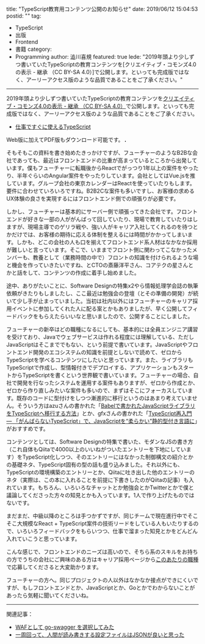 title: "TypeScript教育用コンテンツ公開のお知らせ"
date: 2019/06/12 15:04:53
postid: ""
tag:
  - TypeScript
  - 出版
  - Frontend
  - 書籍
category:
  - Programming
author: 澁川喜規
featured: true
lede: "2019年頭より少しずつ書いていたTypeScriptの教育コンテンツを[クリエイティブ・コモンズ4.0の表示 - 継承 （CC BY-SA 4.0）]で公開します。といっても完成版ではなく、アーリーアクセス版のような品質であることをご了承ください。"
---

2019年頭より少しずつ書いていたTypeScriptの教育コンテンツを[クリエイティブ・コモンズ4.0の表示 - 継承 （CC BY-SA 4.0）](https://creativecommons.org/licenses/by-sa/4.0/deed.ja)で公開します。といっても完成版ではなく、アーリーアクセス版のような品質であることをご了承ください。

* [仕事ですぐに使えるTypeScript](https://future-architect.github.io/typescript-guide/)

Web版に加えてPDF版もダウンロード可能です。
<img alt="" src="/images/20190612/image.png" style="border:solid 1px #000000">

そもそもこの資料を書き始めたきっかけですが、フューチャーのようなB2Bな会社であっても、最近はフロントエンドの比重が高まっているところから出発しています。僕もフューチャーに転職後からReactでがっつり1年以上の案件をやったり、半年ぐらいのAngular案件をやったりしています。会社としてはVue.jsを推しています。グループ会社の東京カレンダーはReactを使っていたりもします。要件に合わせていろいろですね。B2B2Cな案件も多いですし、お客様の求めるUX体験の良さを実現するにはフロントエンド側での頑張りが必要です。

しかし、フューチャーは基本的にサーバー側で頑張ってきた会社です。フロントエンドが好きな一部の人ががんばって回していたり、現場で教育していたりはしますが、現場主導でのゲリラ戦や、強い人がキャリア入社してくれるのを待つとかだけでは、お客様の期待に応える体制を整えるには時間がかかってしまいます。しかも、どこの会社の人も口を揃えてフロントエンド系人材はなかなか採用が難しいと言っています。そこで、いままでフロント側に関わってこなかったメンバーも、教養として（業務時間の中で）フロントの知識を付けられるような場と機会を作っていきたいですね、とCTOの斎藤洋平さん、コアテクの星さんとかと話をして、コンテンツの作成に着手し始めました。

途中、ありがたいことに、Software Designの特集x2やら情報処理学会誌の執筆依頼がきたりもしましたし、ここ最近は勉強会の登壇（とその準備の開発）が続いて少し手が止まっていました。当初は社内以外にはフューチャーのキャリア採用イベントに参加してくれた人に配る案とかもありましたが、早く公開してフィードバックをもらえたらいいなと思いましたので、公開することにしました。

フューチャーの新卒はどの職種になるにしても、基本的には全員エンジニア講習を受けており、Javaでウェブサービスは作れる程度には理解している、ただしJavaScriptはそこまででもない、という前提で書いています。JavaScriptやフロントエンド開発のエコシステムの知識を前提としないで読めて、ゼロからTypeScriptを学べるコンテンツにしたいと思っています。また、ライブラリもTypeScriptで作成し、型情報付きでデプロイする、アプリケーションもスタートからTypeScriptを書くという世界観で書いています。フューチャーの場合、自社で開発を行なったシステムを運用する案件もありますが、ゼロから作成とか、ゼロから作り直しみたいな案件も多いので、まずはそこにフォーカスしています。既存のコードに型付けをしつつ漸進的に移行というのはあまり考えていません。そういう方はazuさんの書かれた「[Babelで書かれたJavaScriptライブラリをTypeScriptへ移行する方法](https://efcl.info/2019/01/09/babel-to-typescript-library/)」とか、gfxさんの書かれた「[TypeScript再入門 — 「がんばらないTypeScript」で、JavaScriptを“柔らかい”静的型付き言語に](https://employment.en-japan.com/engineerhub/entry/2019/04/16/103000)」がおすすめです。

コンテンツとしては、Software Designの特集で書いた、モダンなJSの書き方（これ自体もQiitaで4000以上のいいねがついたエントリーを下地にしています）をTypeScript化しつつ、そのエントリーにはなかった制御構文の紹介とかの基礎ネタ、TypeScript固有の型の話も盛り込みました。それ以外にも、TypeScriptの環境構築のエントリーとか、Qiitaに吐き出した他のエントリーのネタ（実際は、この本に入れることを前提に下書きしたのがQiitaの記事）も入れています。もちろん、いろいろなチャットとか勉強会とかTwitterとかで僕と議論してくださった方々の知見とかも入っています。1人で作り上げたものではないです。

まだまだ、中級以降のところは手つかずですが、同じチームで現在進行中でそこそこ大規模なReact + TypeScript案件の技術リードをしている人もいたりするので、いろいろフィードバックをもらいつつ、仕事で溜まった知見とかをどんどん入れていこうと思っています。

こんな感じで、フロントエンドのニーズは高いので、そちら系のスキルをお持ちの方でうちの会社にご興味のある方はキャリア採用ページから[このあたりの職種](https://progres12.jposting.net/pgfuture/u/job.phtml?job_code=185)で応募してくださると大変助かります。

フューチャーの方へ。同じプロジェクトの人以外はなかなか接点ができにくいですが、もしフロントエンドとか、JavaScriptとか、Goとかでわからないことがあったら気軽に聞いてくださいね。


----
関連記事：

* [WAFとして go-swagger を選択してみた](/articles/20190814/)
* [一周回って、人間が読み書きする設定ファイルはJSONが良いと思った](/articles/20191001/)

